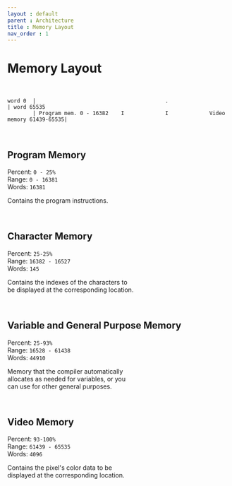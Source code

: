 ```yaml
---
layout : default
parent : Architecture
title : Memory Layout
nav_order : 1
---
```


# Memory Layout

<br>

```
word 0  |                                         .                                     | word 65535
        | Program mem. 0 - 16382    I             I             Video memory 61439-65535|
```

<br>

## Program Memory

Percent: `0 - 25%` <br>
Range: `0 - 16381` <br>
Words: `16381`

Contains the program instructions.

<br>

## Character Memory

Percent: `25-25%` <br>
Range: `16382 - 16527` <br>
Words: `145`

Contains the indexes of the characters to <br>
be displayed at the corresponding location.

<br>

## Variable and General Purpose Memory

Percent: `25-93%` <br>
Range: `16528 - 61438` <br>
Words: `44910`

Memory that the compiler automatically <br>
allocates as needed for variables, or you <br>
can use for other general purposes.

<br>

## Video Memory

Percent: `93-100%` <br>
Range: `61439 - 65535` <br>
Words: `4096`

Contains the pixel's color data to be <br>
displayed at the corresponding location.

<br>
